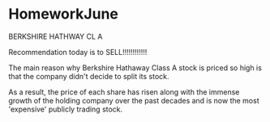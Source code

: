 # HomeworkJune
BERKSHIRE HATHWAY CL A





Recommendation today is to SELL!!!!!!!!!!!!





The main reason why Berkshire Hathaway Class A stock is priced so high is that the company didn't decide to split its stock.

 As a result, the price of each share has risen along with the immense growth of the holding company over the past decades and is now the most 'expensive' publicly trading stock.